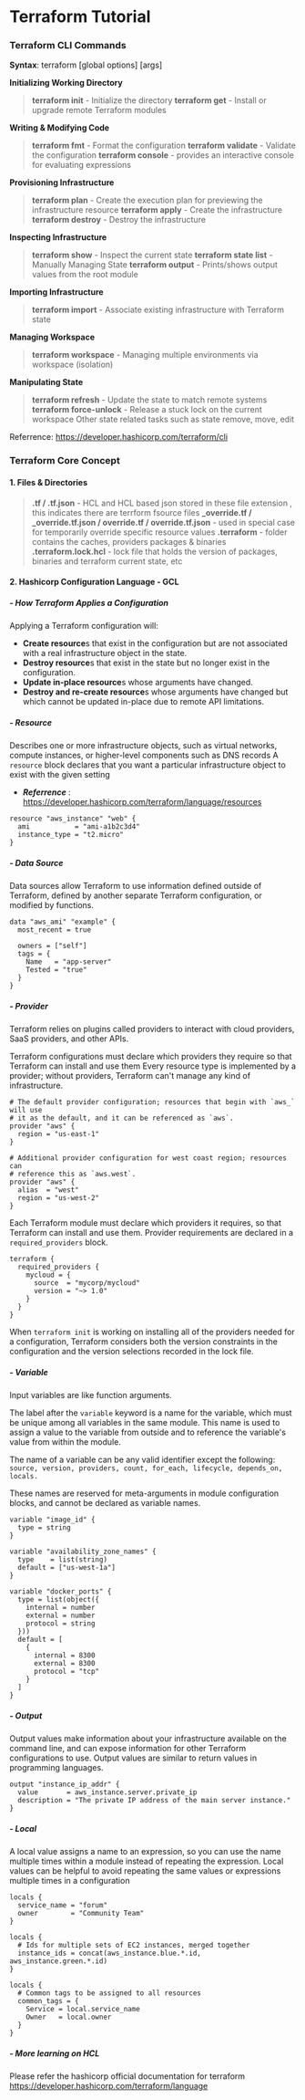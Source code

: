 # Terraform Tutorial

### Terraform CLI Commands
**Syntax**: terraform [global options] <subcommand> [args]

**Initializing Working Directory**
> **terraform init** - Initialize the directory
> **terraform get** - Install or upgrade remote Terraform modules

**Writing & Modifying Code**
> **terraform fmt** - Format the configuration
> **terraform validate** - Validate the configuration
> **terraform console** - provides an interactive console for evaluating expressions

**Provisioning Infrastructure**
> **terraform plan** - Create the execution plan for previewing the infrastructure resource
> **terraform apply** - Create the infrastructure
> **terraform destroy** - Destroy the infrastructure

**Inspecting Infrastructure**
> **terraform show** - Inspect the current state 
> **terraform state list** - Manually Managing State
> **terraform output** - Prints/shows output values from the root module

**Importing Infrastructure**
> **terraform import** - Associate existing infrastructure with Terraform state

**Managing Workspace**
> **terraform workspace** - Managing multiple environments via workspace (isolation)

**Manipulating State**
> **terraform refresh** - Update the state to match remote systems
> **terraform force-unlock** - Release a stuck lock on the current workspace
> Other state related tasks such as state remove, move, edit

Referrence: https://developer.hashicorp.com/terraform/cli


### Terraform Core Concept

#### **1. Files & Directories**
> **.tf / .tf.json** - HCL and HCL based json stored in these file extension , this indicates there are terrform fsource files
> **_override.tf / _override.tf.json / override.tf / override.tf.json** - used in special case for temporarily override specific resource values
> **.terraform** - folder contains the caches, providers packages & binaries
> **.terraform.lock.hcl** - lock file that holds the version of packages, binaries and terraform current state, etc

#### **2. Hashicorp Configuration Language - GCL**
##### **- How Terraform Applies a Configuration**

Applying a Terraform configuration will:

* **Create resource**s that exist in the configuration but are not associated with a real infrastructure object in the state.
* **Destroy resource**s that exist in the state but no longer exist in the configuration.
* **Update in-place resource**s whose arguments have changed.
* **Destroy and re-create resource**s whose arguments have changed but which cannot be updated in-place due to remote API limitations.

##### **- Resource**  
Describes one or more infrastructure objects, such as virtual networks, compute instances, or higher-level components such as DNS records
A `resource` block declares that you want a particular infrastructure object to exist with the given setting
- ***Referrence*** : https://developer.hashicorp.com/terraform/language/resources
```
resource "aws_instance" "web" {
  ami           = "ami-a1b2c3d4"
  instance_type = "t2.micro"
}
```

##### **- Data Source**
Data sources allow Terraform to use information defined outside of Terraform, defined by another separate Terraform configuration, or modified by functions.

```
data "aws_ami" "example" {
  most_recent = true

  owners = ["self"]
  tags = {
    Name   = "app-server"
    Tested = "true"
  }
}

```

##### **- Provider**

Terraform relies on plugins called providers to interact with cloud providers, SaaS providers, and other APIs.

Terraform configurations must declare which providers they require so that Terraform can install and use them
Every resource type is implemented by a provider; without providers, Terraform can't manage any kind of infrastructure.

```
# The default provider configuration; resources that begin with `aws_` will use
# it as the default, and it can be referenced as `aws`.
provider "aws" {
  region = "us-east-1"
}

# Additional provider configuration for west coast region; resources can
# reference this as `aws.west`.
provider "aws" {
  alias  = "west"
  region = "us-west-2"
}

```

Each Terraform module must declare which providers it requires, so that Terraform can install and use them. Provider requirements are declared in a `required_providers` block.
```
terraform {
  required_providers {
    mycloud = {
      source  = "mycorp/mycloud"
      version = "~> 1.0"
    }
  }
}

```

When `terraform init` is working on installing all of the providers needed for a configuration, Terraform considers both the version constraints in the configuration and the version selections recorded in the lock file.



##### **- Variable**
Input variables are like function arguments.

The label after the `variable` keyword is a name for the variable, which must be unique among all variables in the same module. This name is used to assign a value to the variable from outside and to reference the variable's value from within the module.

The name of a variable can be any valid identifier except the following: `source, version, providers, count, for_each, lifecycle, depends_on, locals.`

These names are reserved for meta-arguments in module configuration blocks, and cannot be declared as variable names.

```
variable "image_id" {
  type = string
}

variable "availability_zone_names" {
  type    = list(string)
  default = ["us-west-1a"]
}

variable "docker_ports" {
  type = list(object({
    internal = number
    external = number
    protocol = string
  }))
  default = [
    {
      internal = 8300
      external = 8300
      protocol = "tcp"
    }
  ]
}

```
##### **- Output**
Output values make information about your infrastructure available on the command line, and can expose information for other Terraform configurations to use. Output values are similar to return values in programming languages.

```
output "instance_ip_addr" {
  value       = aws_instance.server.private_ip
  description = "The private IP address of the main server instance."
}

```
##### **- Local**
A local value assigns a name to an expression, so you can use the name multiple times within a module instead of repeating the expression.
Local values can be helpful to avoid repeating the same values or expressions multiple times in a configuration

```
locals {
  service_name = "forum"
  owner        = "Community Team"
}

locals {
  # Ids for multiple sets of EC2 instances, merged together
  instance_ids = concat(aws_instance.blue.*.id, aws_instance.green.*.id)
}

locals {
  # Common tags to be assigned to all resources
  common_tags = {
    Service = local.service_name
    Owner   = local.owner
  }
}

```

##### **- More learning on HCL**
Please refer the hashicorp official documentation for terraform
https://developer.hashicorp.com/terraform/language



